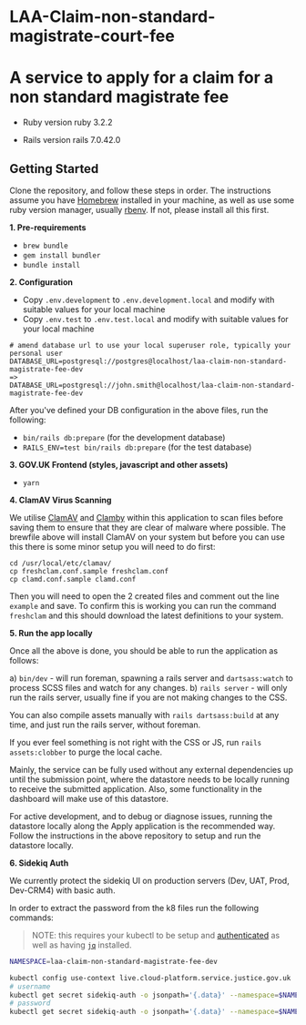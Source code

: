 #  LAA-Claim-non-standard-magistrate-court-fee
#  A service to apply for a claim for a  non standard magistrate fee

* Ruby version
ruby 3.2.2

* Rails version
rails 7.0.42.0

## Getting Started

Clone the repository, and follow these steps in order.
The instructions assume you have [Homebrew](https://brew.sh) installed in your machine, as well as use some ruby version manager, usually [rbenv](https://github.com/rbenv/rbenv). If not, please install all this first.

**1. Pre-requirements**

* `brew bundle`
* `gem install bundler`
* `bundle install`

**2. Configuration**

* Copy `.env.development` to `.env.development.local` and modify with suitable values for your local machine
* Copy `.env.test` to `.env.test.local` and modify with suitable values for your local machine

```
# amend database url to use your local superuser role, typically your personal user
DATABASE_URL=postgresql://postgres@localhost/laa-claim-non-standard-magistrate-fee-dev
=>
DATABASE_URL=postgresql://john.smith@localhost/laa-claim-non-standard-magistrate-fee-dev
```

After you've defined your DB configuration in the above files, run the following:

* `bin/rails db:prepare` (for the development database)
* `RAILS_ENV=test bin/rails db:prepare` (for the test database)

**3. GOV.UK Frontend (styles, javascript and other assets)**

* `yarn`

**4. ClamAV Virus Scanning**

We utilise [ClamAV](https://www.clamav.net/) and [Clamby](https://github.com/kobaltz/clamby) within this application to scan files before saving them to ensure that they are clear of
malware where possible. The brewfile above will install ClamAV on your system but before you can use this there is some
minor setup you will need to do first:

```shell
cd /usr/local/etc/clamav/
cp freshclam.conf.sample freshclam.conf
cp clamd.conf.sample clamd.conf
```

Then you will need to open the 2 created files and comment out the line `example` and save. To confirm this is working
you can run the command `freshclam` and this should download the latest definitions to your system.

**5. Run the app locally**

Once all the above is done, you should be able to run the application as follows:

a) `bin/dev` - will run foreman, spawning a rails server and `dartsass:watch` to process SCSS files and watch for any changes.
b) `rails server` - will only run the rails server, usually fine if you are not making changes to the CSS.

You can also compile assets manually with `rails dartsass:build` at any time, and just run the rails server, without foreman.

If you ever feel something is not right with the CSS or JS, run `rails assets:clobber` to purge the local cache.

Mainly, the service can be fully used without any external dependencies up until the submission point, where the datastore needs to be locally running
to receive the submitted application.
Also, some functionality in the dashboard will make use of this datastore.

For active development, and to debug or diagnose issues, running the datastore locally along the Apply application is
the recommended way. Follow the instructions in the above repository to setup and run the datastore locally.

**6. Sidekiq Auth**

We currently protect the sidekiq UI on production servers (Dev, UAT, Prod, Dev-CRM4) with basic auth.

In order to extract the password from the k8 files run the following commands:

> NOTE: this requires your kubectl to be setup and [authenticated](https://user-guide.cloud-platform.service.justice.gov.uk/documentation/getting-started/kubectl-config.html#authenticating-with-the-cloud-platform-39-s-kubernetes-cluster) as well as having [`jq`](https://jqlang.github.io/jq/download/) installed.

```bash
NAMESPACE=laa-claim-non-standard-magistrate-fee-dev

kubectl config use-context live.cloud-platform.service.justice.gov.uk
# username
kubectl get secret sidekiq-auth -o jsonpath='{.data}' --namespace=$NAMESPACE | jq -r '.username' | base64 --decode && echo " "
# password
kubectl get secret sidekiq-auth -o jsonpath='{.data}' --namespace=$NAMESPACE | jq -r '.password' | base64 --decode && echo " "
``````
